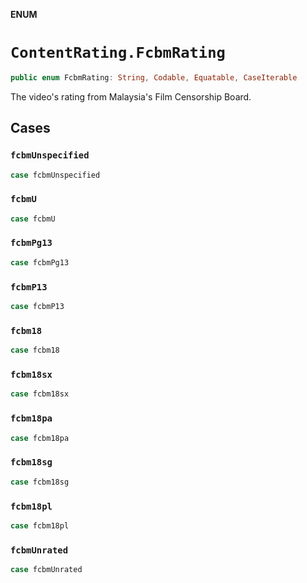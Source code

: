 **ENUM**

# `ContentRating.FcbmRating`

```swift
public enum FcbmRating: String, Codable, Equatable, CaseIterable
```

The video's rating from Malaysia's Film Censorship Board.

## Cases
### `fcbmUnspecified`

```swift
case fcbmUnspecified
```

### `fcbmU`

```swift
case fcbmU
```

### `fcbmPg13`

```swift
case fcbmPg13
```

### `fcbmP13`

```swift
case fcbmP13
```

### `fcbm18`

```swift
case fcbm18
```

### `fcbm18sx`

```swift
case fcbm18sx
```

### `fcbm18pa`

```swift
case fcbm18pa
```

### `fcbm18sg`

```swift
case fcbm18sg
```

### `fcbm18pl`

```swift
case fcbm18pl
```

### `fcbmUnrated`

```swift
case fcbmUnrated
```
